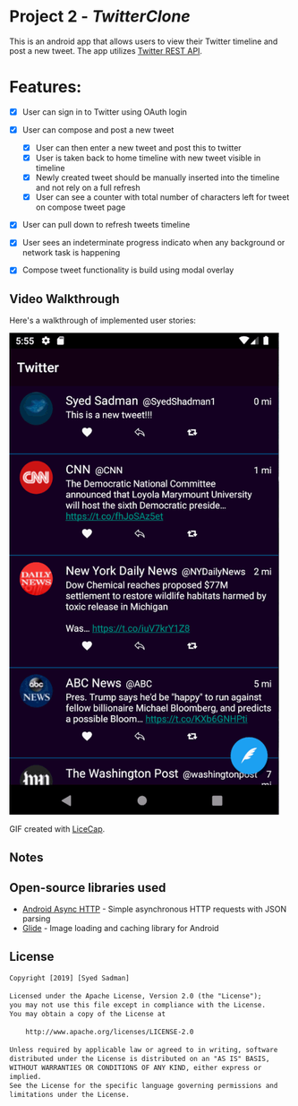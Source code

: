 # Project 2 - *TwitterClone*

This is an android app that allows users to view their Twitter timeline and post a new tweet. The app utilizes [Twitter REST API](https://dev.twitter.com/rest/public).


# Features:

- [X] User can sign in to Twitter using OAuth login
- [X] User can compose and post a new tweet
  - [X] User can then enter a new tweet and post this to twitter
  - [X] User is taken back to home timeline with new tweet visible in timeline
  - [X] Newly created tweet should be manually inserted into the timeline and not rely on a full refresh
  - [X] User can see a counter with total number of characters left for tweet on compose tweet page
- [X] User can pull down to refresh tweets timeline
- [X] User sees an indeterminate progress indicato when any background or network task is happening
- [X] Compose tweet functionality is build using modal overlay


## Video Walkthrough

Here's a walkthrough of implemented user stories:

<img src='demo2.gif' title='Video Walkthrough 2' width='' alt='Video Walkthrough' />

GIF created with [LiceCap](http://www.cockos.com/licecap/).

## Notes



## Open-source libraries used

- [Android Async HTTP](https://github.com/codepath/CPAsyncHttpClient) - Simple asynchronous HTTP requests with JSON parsing
- [Glide](https://github.com/bumptech/glide) - Image loading and caching library for Android

## License

    Copyright [2019] [Syed Sadman]

    Licensed under the Apache License, Version 2.0 (the "License");
    you may not use this file except in compliance with the License.
    You may obtain a copy of the License at

        http://www.apache.org/licenses/LICENSE-2.0

    Unless required by applicable law or agreed to in writing, software
    distributed under the License is distributed on an "AS IS" BASIS,
    WITHOUT WARRANTIES OR CONDITIONS OF ANY KIND, either express or implied.
    See the License for the specific language governing permissions and
    limitations under the License.
